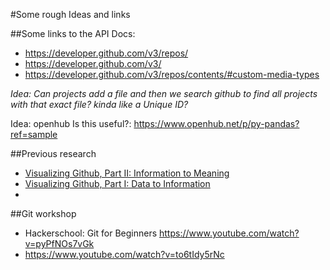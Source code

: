 #Some rough Ideas and links

##Some links to the API Docs:

* https://developer.github.com/v3/repos/
* https://developer.github.com/v3/
* https://developer.github.com/v3/repos/contents/#custom-media-types


*Idea: Can projects add a file and then we search github to find all projects with that exact file? kinda like a Unique ID?*

Idea: openhub Is this useful?: https://www.openhub.net/p/py-pandas?ref=sample

##Previous research
* [Visualizing Github, Part II: Information to Meaning](https://www.youtube.com/watch?v=C_J4_n5eC8c)
* [Visualizing Github, Part I: Data to Information](https://www.youtube.com/watch?v=VpTPAJ0rvq8)
* 
##Git workshop
* Hackerschool: Git for Beginners https://www.youtube.com/watch?v=pyPfNOs7vGk
* https://www.youtube.com/watch?v=to6tIdy5rNc

